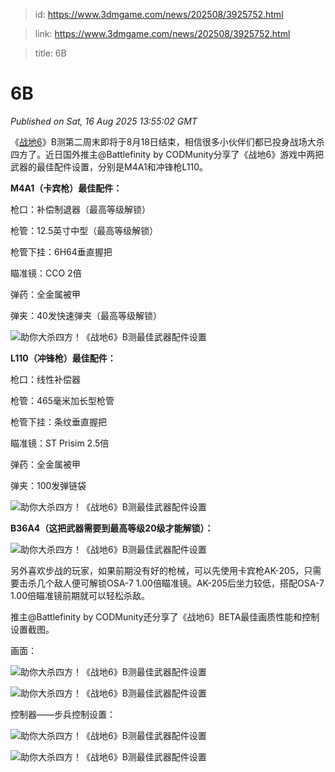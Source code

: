 > id: https://www.3dmgame.com/news/202508/3925752.html

> link: https://www.3dmgame.com/news/202508/3925752.html

> title: 6B

# 6B
_Published on Sat, 16 Aug 2025 13:55:02 GMT_

《[战地6](https://www.3dmgame.com/games/battlefield6/)》B测第二周末即将于8月18日结束，相信很多小伙伴们都已投身战场大杀四方了。近日国外推主@Battlefinity by CODMunity分享了《战地6》游戏中两把武器的最佳配件设置，分别是M4A1和冲锋枪L110。

**M4A1（卡宾枪）最佳配件：**

枪口：补偿制退器（最高等级解锁）

枪管：12.5英寸中型（最高等级解锁）

枪管下挂：6H64垂直握把

瞄准镜：CCO 2倍

弹药：全金属被甲

弹夹：40发快速弹夹（最高等级解锁）

![助你大杀四方！《战地6》B测最佳武器配件设置](https://img.3dmgame.com/uploads/images/news/20250816/1755352239_825518_jpg_r.jpg)

**L110（冲锋枪）最佳配件：**

枪口：线性补偿器

枪管：465毫米加长型枪管

枪管下挂：条纹垂直握把

瞄准镜：ST Prisim 2.5倍

弹药：全金属被甲

弹夹：100发弹链袋

![助你大杀四方！《战地6》B测最佳武器配件设置](https://img.3dmgame.com/uploads/images/news/20250816/1755352264_567648_jpg_r.jpg)

**B36A4（这把武器需要到最高等级20级才能解锁）：**

![助你大杀四方！《战地6》B测最佳武器配件设置](https://img.3dmgame.com/uploads/images/news/20250816/1755352255_639762_jpg_r.jpg)

另外喜欢步战的玩家，如果前期没有好的枪械，可以先使用卡宾枪AK-205，只需要击杀几个敌人便可解锁OSA-7 1.00倍瞄准镜。AK-205后坐力较低，搭配OSA-7 1.00倍瞄准镜前期就可以轻松杀敌。

推主@Battlefinity by CODMunity还分享了《战地6》BETA最佳画质性能和控制设置截图。

画面：

![助你大杀四方！《战地6》B测最佳武器配件设置](https://img.3dmgame.com/uploads/images/news/20250816/1755352332_778716_jpg_r.jpg)

![助你大杀四方！《战地6》B测最佳武器配件设置](https://img.3dmgame.com/uploads/images/news/20250816/1755352331_800777_jpg_r.jpg)

控制器——步兵控制设置：

![助你大杀四方！《战地6》B测最佳武器配件设置](https://img.3dmgame.com/uploads/images/news/20250816/1755352332_512068_jpg_r.jpg)

![助你大杀四方！《战地6》B测最佳武器配件设置](https://img.3dmgame.com/uploads/images/news/20250816/1755352332_102730_jpg_r.jpg)
